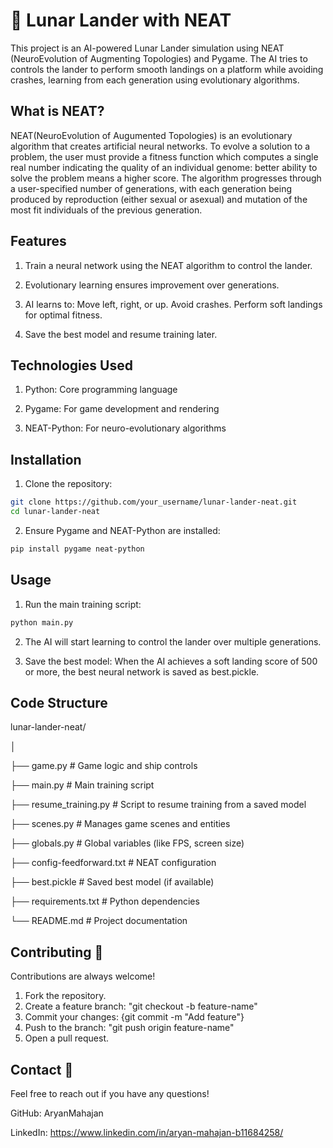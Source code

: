 
# 🚀 Lunar Lander with NEAT

This project is an AI-powered Lunar Lander simulation using NEAT (NeuroEvolution of Augmenting Topologies) and Pygame. The AI tries to controls the lander to perform smooth landings on a platform while avoiding crashes, learning from each generation using evolutionary algorithms.
## What is NEAT?

NEAT(NeuroEvolution of Augumented Topologies) is an evolutionary algorithm that creates artificial neural networks. To evolve a solution to a problem, the user must provide a fitness function which computes a single real number indicating the quality of an individual genome: better ability to solve the problem means a higher score. The algorithm progresses through a user-specified number of generations, with each generation being produced by reproduction (either sexual or asexual) and mutation of the most fit individuals of the previous generation.
## Features

1. Train a neural network using the NEAT algorithm to control the lander.

2. Evolutionary learning ensures improvement over generations.

3. AI learns to:
Move left, right, or up.
Avoid crashes.
Perform soft landings for optimal fitness.

4. Save the best model and resume training later.
## Technologies Used

1. Python: Core programming language

2. Pygame: For game development and rendering

3. NEAT-Python: For neuro-evolutionary algorithms
## Installation

1. Clone the repository:
```bash
git clone https://github.com/your_username/lunar-lander-neat.git
cd lunar-lander-neat
```
2. Ensure Pygame and NEAT-Python are installed:
```bash
pip install pygame neat-python
```
## Usage
1. Run the main training script:
```bash
python main.py
```

2. The AI will start learning to control the lander over multiple generations.

3. Save the best model:
When the AI achieves a soft landing score of 500 or more, the best neural network is saved as best.pickle.


## Code Structure

lunar-lander-neat/

│

├── game.py              # Game logic and ship controls

├── main.py              # Main training script

├── resume_training.py   # Script to resume training from a saved model

├── scenes.py            # Manages game scenes and entities

├── globals.py           # Global variables (like FPS, screen size)

├── config-feedforward.txt  # NEAT configuration

├── best.pickle          # Saved best model (if available)

├── requirements.txt     # Python dependencies

└── README.md            # Project documentation



## Contributing 🤝

Contributions are always welcome!

1. Fork the repository.
2. Create a feature branch: "git checkout -b feature-name"
3. Commit your changes: {git commit -m "Add feature"}
4. Push to the branch: "git push origin feature-name"
5. Open a pull request.


## Contact 📧

Feel free to reach out if you have any questions!

GitHub: AryanMahajan

LinkedIn: https://www.linkedin.com/in/aryan-mahajan-b11684258/
